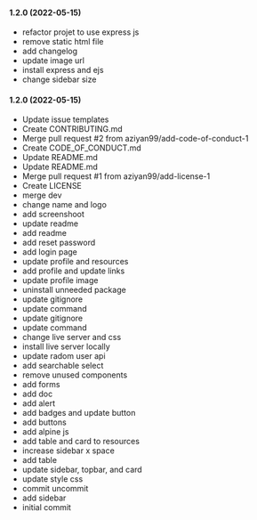 #### 1.2.0 (2022-05-15)
- refactor projet to use express js
- remove static html file
- add changelog
- update image url
- install express and ejs
- change sidebar size

#### 1.2.0 (2022-05-15)
- Update issue templates
- Create CONTRIBUTING.md
- Merge pull request #2 from aziyan99/add-code-of-conduct-1
- Create CODE_OF_CONDUCT.md
- Update README.md
- Update README.md
- Merge pull request #1 from aziyan99/add-license-1
- Create LICENSE
- merge dev
- change name and logo
- add screenshoot
- update readme
- add readme
- add reset password
- add login page
- update profile and resources
- add profile and update links
- update profile image
- uninstall unneeded package
- update gitignore
- update command
- update gitignore
- update command
- change live server and css
- install live server locally
- update radom user api
- add searchable select
- remove unused components
- add forms
- add doc
- add alert
- add badges and update button
- add buttons
- add alpine js
- add table and card to resources
- increase sidebar x space
- add table
- update sidebar, topbar, and card
- update style css
- commit uncommit
- add sidebar
- initial commit
